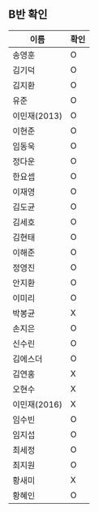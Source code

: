 ## B반 확인
이름 | 확인
--- | ---
송영훈	| O
김기덕	| O 
김지환	| O
유준 		| O
이민재(2013)	| O
이현준	| O
임동욱	| O
정다운	| O
한요셉	| O 
이재영	| O
김도균	| O
김세호	| O 
김현태	| O 
이해준	| O 
정영진	| O 
안지환	| O
이미리	| O
박봉균	| X
손지은	| O
신수린	| O 
김에스더 | O 
김연홍	| X 
오현수	| X 
이민재(2016)	|  X
임수빈	| O 
임지섭	| O 
최세정	| O 
최지원	| O 
황새미	| X
황혜인	| O 
